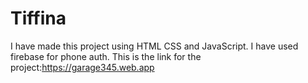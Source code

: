 # Tiffina
I have made this project using HTML CSS and JavaScript.
I have used firebase for phone auth.
This is the link for the project:https://garage345.web.app
